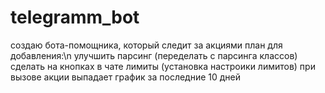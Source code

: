 # telegramm_bot
создаю бота-помощника, который следит за акциями
план для добавления:\n
улучшить парсинг (переделать с парсинга классов)
сделать на кнопках в чате лимиты (установка настроики лимитов)
при вызове акции выпадает график за последние 10 дней
